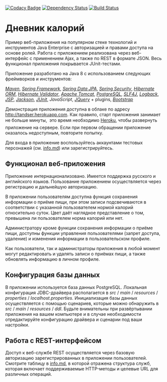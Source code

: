 [![Codacy Badge](https://api.codacy.com/project/badge/Grade/6566ae5228b340efb8aa5e728c1ada13)](https://www.codacy.com/app/tandser/solution?utm_source=github.com&amp;utm_medium=referral&amp;utm_content=tandser/solution&amp;utm_campaign=Badge_Grade)
[![Dependency Status](https://dependencyci.com/github/tandser/solution/badge)](https://dependencyci.com/github/tandser/solution)
[![Build Status](https://travis-ci.org/tandser/solution.svg?branch=master)](https://travis-ci.org/tandser/solution)

# Дневник калорий

Пример веб-приложения на популярном стеке технологий и инструментов Java Enterprise с авторизацией и правами доступа на основе ролей. Работа с приложением реализована через веб-интерфейс с применением Ajax, а также по REST в формате JSON. Весь функционал приложения покрывается JUnit-тестами.

Приложение разработано на Java 8 с использованием следующих фреймворков и инструментов:

[*Maven*](https://maven.apache.org/), [*Spring Framework*](http://projects.spring.io/spring-framework/), [*Spring Data JPA*](http://projects.spring.io/spring-data-jpa/), [*Spring Security*](http://projects.spring.io/spring-security/), [*Hibernate ORM*](http://hibernate.org/orm/), [*Hibernate Validator*](http://hibernate.org/validator/), [*Apache Tomcat*](http://tomcat.apache.org/), [*PostgreSQL*](https://www.postgresql.org/), [*SLF4J*](https://www.slf4j.org/), [*Logback*](https://logback.qos.ch/), [*JSP*](https://jcp.org/aboutJava/communityprocess/final/jsr245/index.html), [*Jackson*](https://github.com/FasterXML/jackson), [*JUnit*](http://junit.org/junit4/), *JavaScript*, [*JQuery*](https://jquery.com/) + plugins, [*Bootstrap*](http://getbootstrap.com/)

Демонстрация приложения доступна в облаке по адресу <http://tandser.herokuapp.com>. Как правило, старт приложения занимает не больше минуты, &#151; это время необходимо [Heroku](https://www.heroku.com/), чтобы развернуть приложение на сервере. Если при первом обращении приложение оказалось недоступным, повторите попытку.

Для входа в приложение воспользуйтесь аккаунтами тестовых персонажей (см. [info.md](https://github.com/tandser/solution/blob/master/info.md)) или зарегистрируйтесь.

## Функционал веб-приложения

Приложение интернационализовано. Имеется поддержка русского и английского языков. Пользование приложением осуществляется через регистрацию и дальнейшую авторизацию.

В приложении пользователям доступна функция сохранения информации о приёме пищи, при этом записи подсвечиваются в соответствии с указанной пользователем нормой калорий относительно суток. Цвет даёт наглядное представление о том, превышена ли пользователем норма калорий или нет.

Администратору кроме функции сохранения информации о приёме пищи, доступны функции управления пользователями (запрет доступа, удаление) и изменения информации в пользовательском профиле.

Как пользователи, так и администраторы приложения в любой момент могут редактировать и удалять записи о приёмах пищи, а также обновлять информацию в личном профиле.

## Конфигурация базы данных

В приложении используется база данных PostgreSQL. Локальная конфигурация JDBC-драйвера располагается в *src* / *main* / *resources* / *properties* / *localhost.properties*. Инициализация базы данных осуществляется с помощью сценариев, которые можно обнаружить в *src* / *main* / *resources* / *ddl*. Будьте внимательны при развёртывании приложения на вашем компьютере и в случае необходимости отредактируйте конфигурацию драйвера и сценарии под ваши настройки.

## Работа с REST-интерфейсом

Доступ к веб-службе REST осуществляется через базовую авторизацию зарегистрированных в приложении пользователей. Смотрите таблицу в [info.md](https://github.com/tandser/solution/blob/master/info.md), в которой отражена структура служб, которая включает поддерживаемые HTTP-методы и целевые URL для различных операций.